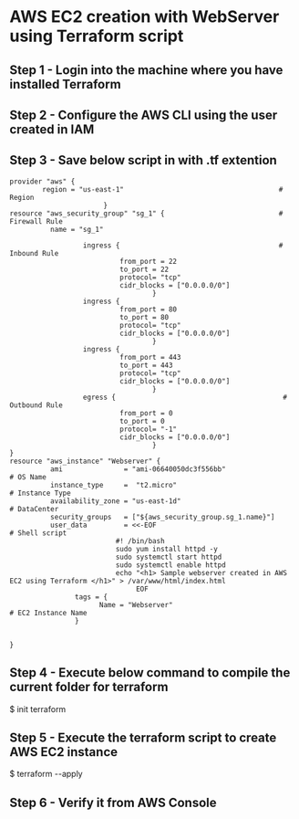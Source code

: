 # AWS EC2 creation with WebServer using Terraform script

## Step 1 - Login into the machine where you have installed Terraform
## Step 2 - Configure the AWS CLI using the user created in IAM
## Step 3 - Save below script in with .tf extention

```
provider "aws" {
        region = "us-east-1"                                      # Region
                       }
resource "aws_security_group" "sg_1" {                            # Firewall Rule                 
          name = "sg_1"

                  ingress {                                       # Inbound Rule
                           from_port = 22
                           to_port = 22
                           protocol= "tcp"
                           cidr_blocks = ["0.0.0.0/0"]
                                   }
                  ingress {
                           from_port = 80
                           to_port = 80
                           protocol= "tcp"
                           cidr_blocks = ["0.0.0.0/0"]
                                   }
                  ingress {
                           from_port = 443
                           to_port = 443
                           protocol= "tcp"
                           cidr_blocks = ["0.0.0.0/0"]
                                   }
                  egress {                                         # Outbound Rule
                           from_port = 0
                           to_port = 0
                           protocol= "-1"
                           cidr_blocks = ["0.0.0.0/0"]
                                   }
}
resource "aws_instance" "Webserver" {
          ami               = "ami-06640050dc3f556bb"                    # OS Name
          instance_type     =  "t2.micro"                                # Instance Type 
          availability_zone = "us-east-1d"                               # DataCenter
          security_groups   = ["${aws_security_group.sg_1.name}"]       
          user_data         = <<-EOF                                     # Shell script
                          #! /bin/bash
                          sudo yum install httpd -y
                          sudo systemctl start httpd
                          sudo systemctl enable httpd
                          echo "<h1> Sample webserver created in AWS EC2 using Terraform </h1>" > /var/www/html/index.html
                               EOF
				tags = {
                      Name = "Webserver"                                # EC2 Instance Name
                }
							   
							   
}

```
## Step 4 - Execute below command to compile the current folder for terraform  

$ init terraform

## Step 5 - Execute the terraform script to create AWS EC2 instance
$ terraform --apply 

## Step 6 - Verify it from AWS Console
